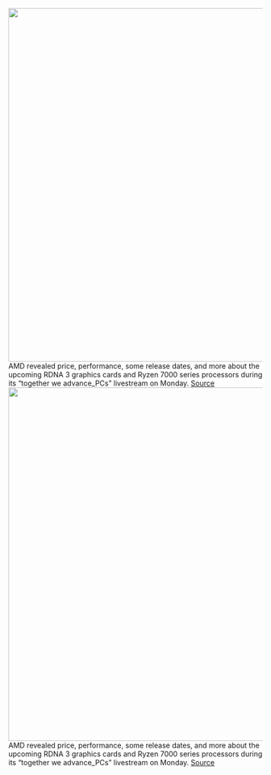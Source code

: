 <img src='https://cdn.vox-cdn.com/thumbor/EsXVGk55tVIaRSE7UWf9wJ9BYs4=/0x0:2040x1360/1200x800/filters:focal(857x517:1183x843)/cdn.vox-cdn.com/uploads/chorus_image/image/71300641/acastro_180529_1777_amd_0001.0.0.jpg' width='700px' /><br/>
AMD revealed price, performance, some release dates, and more about the upcoming RDNA 3 graphics cards and Ryzen 7000 series processors during its “together we advance_PCs” livestream on Monday.
<a href='https://www.theverge.com/2022/8/30/23328478/amd-rdna-3-gpu-ryzen-7000-cpu-announcement-livestream'> Source <a/><img src='https://cdn.vox-cdn.com/thumbor/EsXVGk55tVIaRSE7UWf9wJ9BYs4=/0x0:2040x1360/1200x800/filters:focal(857x517:1183x843)/cdn.vox-cdn.com/uploads/chorus_image/image/71300641/acastro_180529_1777_amd_0001.0.0.jpg' width='700px' /><br/>
AMD revealed price, performance, some release dates, and more about the upcoming RDNA 3 graphics cards and Ryzen 7000 series processors during its “together we advance_PCs” livestream on Monday.
<a href='https://www.theverge.com/2022/8/30/23328478/amd-rdna-3-gpu-ryzen-7000-cpu-announcement-livestream'> Source <a/>